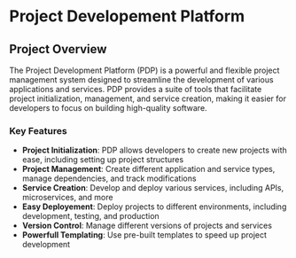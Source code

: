 # Project Developement Platform

## Project Overview
The Project Development Platform (PDP) is a powerful and flexible project management system designed to streamline the development of various applications and services. PDP provides a suite of tools that facilitate project initialization, management, and service creation, making it easier for developers to focus on building high-quality software.

### Key Features
- **Project Initialization**: PDP allows developers to create new projects with ease, including setting up project structures
- **Project Management**: Create different application and service types, manage dependencies, and track modifications
- **Service Creation**: Develop and deploy various services, including APIs, microservices, and more
- **Easy Deployement**: Deploy projects to different environments, including development, testing, and production
- **Version Control**: Manage different versions of projects and services
- **Powerfull Templating**: Use pre-built templates to speed up project development
